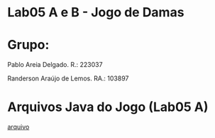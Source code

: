 # Lab05 A e B - Jogo de Damas

# Grupo:
Pablo Areia Delgado. R.: 223037

Randerson Araújo de Lemos. RA.: 103897

# Arquivos Java do Jogo (Lab05 A)
[arquivo](./src/mc322/lab05a)

